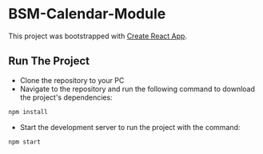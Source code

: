 # BSM-Calendar-Module

This project was bootstrapped with [Create React App](https://github.com/facebook/create-react-app).

## Run The Project
- Clone the repository to your PC
- Navigate to the repository and run the following command to download the project's dependencies:

```javascript
npm install
```
- Start the development server to run the project with the command:
```javascript
npm start
```